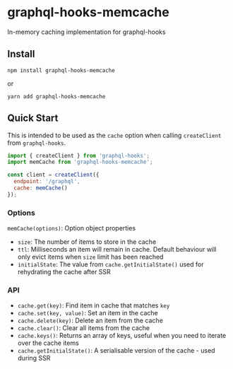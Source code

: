 # graphql-hooks-memcache

In-memory caching implementation for graphql-hooks

## Install

`npm install graphql-hooks-memcache`

or

`yarn add graphql-hooks-memcache`

## Quick Start

This is intended to be used as the `cache` option when calling `createClient` from `graphql-hooks`.

```js
import { createClient } from 'graphql-hooks';
import memCache from 'graphql-hooks-memcache';

const client = createClient({
  endpoint: '/graphql',
  cache: memCache()
});
```

### Options

`memCache(options)`: Option object properties

- `size`: The number of items to store in the cache
- `ttl`: Milliseconds an item will remain in cache. Default behaviour will only evict items when `size` limit has been reached
- `initialState`: The value from `cache.getInitialState()` used for rehydrating the cache after SSR

### API

- `cache.get(key)`: Find item in cache that matches `key`
- `cache.set(key, value)`: Set an item in the cache
- `cache.delete(key)`: Delete an item from the cache
- `cache.clear()`: Clear all items from the cache
- `cache.keys()`: Returns an array of keys, useful when you need to iterate over the cache items
- `cache.getInitialState()`: A serialisable version of the cache - used during SSR